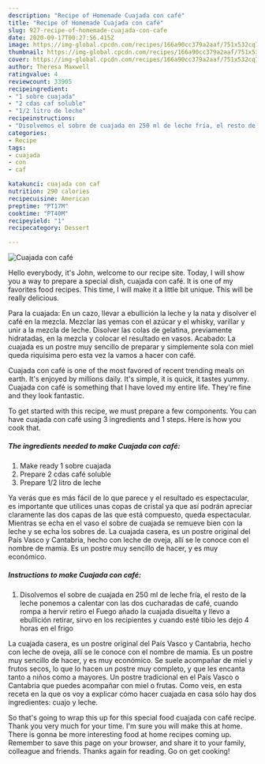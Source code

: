 ```yaml
---
description: "Recipe of Homemade Cuajada con café"
title: "Recipe of Homemade Cuajada con café"
slug: 927-recipe-of-homemade-cuajada-con-cafe
date: 2020-09-17T00:27:56.415Z
image: https://img-global.cpcdn.com/recipes/166a90cc379a2aaf/751x532cq70/cuajada-con-cafe-foto-principal.jpg
thumbnail: https://img-global.cpcdn.com/recipes/166a90cc379a2aaf/751x532cq70/cuajada-con-cafe-foto-principal.jpg
cover: https://img-global.cpcdn.com/recipes/166a90cc379a2aaf/751x532cq70/cuajada-con-cafe-foto-principal.jpg
author: Theresa Maxwell
ratingvalue: 4
reviewcount: 33905
recipeingredient:
- "1 sobre cuajada"
- "2 cdas caf soluble"
- "1/2 litro de leche"
recipeinstructions:
- "Disolvemos el sobre de cuajada en 250 ml de leche fría, el resto de la leche ponemos a calentar con las dos cucharadas de café, cuando rompa a hervir retiro el Fuego añado la cuajada disuelta y llevo a ebullición retirar, sirvo en los recipientes y cuando esté tibio les dejo 4 horas en el frigo"
categories:
- Recipe
tags:
- cuajada
- con
- caf

katakunci: cuajada con caf 
nutrition: 290 calories
recipecuisine: American
preptime: "PT17M"
cooktime: "PT40M"
recipeyield: "1"
recipecategory: Dessert

---
```



![Cuajada con café](https://img-global.cpcdn.com/recipes/166a90cc379a2aaf/751x532cq70/cuajada-con-cafe-foto-principal.jpg)

Hello everybody, it's John, welcome to our recipe site. Today, I will show you a way to prepare a special dish, cuajada con café. It is one of my favorites food recipes. This time, I will make it a little bit unique. This will be really delicious.

Para la cuajada: En un cazo, llevar a ebullición la leche y la nata y disolver el café en la mezcla. Mezclar las yemas con el azúcar y el whisky, varillar y unir a la mezcla de leche. Disolver las colas de gelatina, previamente hidratadas, en la mezcla y colocar el resultado en vasos. Acabado: La cuajada es un postre muy sencillo de preparar y simplemente sola con miel queda riquísima pero esta vez la vamos a hacer con café.

Cuajada con café is one of the most favored of recent trending meals on earth. It's enjoyed by millions daily. It's simple, it is quick, it tastes yummy. Cuajada con café is something that I have loved my entire life. They're fine and they look fantastic.


To get started with this recipe, we must prepare a few components. You can have cuajada con café using 3 ingredients and 1 steps. Here is how you cook that.

<!--inarticleads1-->

##### The ingredients needed to make Cuajada con café:

1. Make ready 1 sobre cuajada
1. Prepare 2 cdas café soluble
1. Prepare 1/2 litro de leche


Ya verás que es más fácil de lo que parece y el resultado es espectacular, es importante que utilices unas copas de cristal ya que así podrán apreciar claramente las dos capas de las que está compuesto, queda espectacular. Mientras se echa en el vaso el sobre de cuajada se remueve bien con la leche y se echa los sobres de. La cuajada casera, es un postre original del País Vasco y Cantabria, hecho con leche de oveja, allí se le conoce con el nombre de mamia. Es un postre muy sencillo de hacer, y es muy económico. 

<!--inarticleads2-->

##### Instructions to make Cuajada con café:

1. Disolvemos el sobre de cuajada en 250 ml de leche fría, el resto de la leche ponemos a calentar con las dos cucharadas de café, cuando rompa a hervir retiro el Fuego añado la cuajada disuelta y llevo a ebullición retirar, sirvo en los recipientes y cuando esté tibio les dejo 4 horas en el frigo


La cuajada casera, es un postre original del País Vasco y Cantabria, hecho con leche de oveja, allí se le conoce con el nombre de mamia. Es un postre muy sencillo de hacer, y es muy económico. Se suele acompañar de miel y frutos secos, lo que lo hacen un postre muy completo, y que les encanta tanto a niños como a mayores. Un postre tradicional en el País Vasco o Cantabria que puedes acompañar con miel o frutas. Como veis, en esta receta en la que os voy a explicar cómo hacer cuajada en casa sólo hay dos ingredientes: cuajo y leche. 

So that's going to wrap this up for this special food cuajada con café recipe. Thank you very much for your time. I'm sure you will make this at home. There is gonna be more interesting food at home recipes coming up. Remember to save this page on your browser, and share it to your family, colleague and friends. Thanks again for reading. Go on get cooking!
